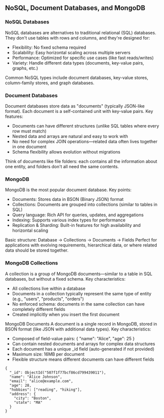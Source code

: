## NoSQL, Document Databases, and MongoDB

### NoSQL Databases
NoSQL databases are alternatives to traditional relational (SQL) databases. They don't use tables with rows and columns, and they're designed for:

 - Flexibility: No fixed schema required
 - Scalability: Easy horizontal scaling across multiple servers
 - Performance: Optimized for specific use cases (like fast reads/writes)
 - Variety: Handle different data types (documents, key-value pairs, graphs, etc.)

Common NoSQL types include document databases, key-value stores, column-family stores, and graph databases.

### Document Databases
Document databases store data as "documents" (typically JSON-like format). Each document is a self-contained unit with key-value pairs. Key features:

 - Documents can have different structures (unlike SQL tables where every row must match)
 - Nested data and arrays are natural and easy to work with
 - No need for complex JOIN operations—related data often lives together in one document
 - Schema flexibility allows evolution without migrations

Think of documents like file folders: each contains all the information about one entity, and folders don't all need the same contents.

### MongoDB
MongoDB is the most popular document database. Key points:

 - Documents: Stores data in BSON (Binary JSON) format
 - Collections: Documents are grouped into collections (similar to tables in SQL)
 - Query language: Rich API for queries, updates, and aggregations
 - Indexing: Supports various index types for performance
 - Replication & Sharding: Built-in features for high availability and horizontal scaling

Basic structure: Database → Collections → Documents → Fields
Perfect for applications with evolving requirements, hierarchical data, or where related data should be stored together.


### MongoDB Collections
A collection is a group of MongoDB documents—similar to a table in SQL databases, but without a fixed schema. Key characteristics:

 - All collections live within a database
 - Documents in a collection typically represent the same type of entity (e.g., "users", "products", "orders")
 - No enforced schema: documents in the same collection can have completely different fields
 - Created implicitly when you insert the first document

MongoDB Documents
A document is a single record in MongoDB, stored in BSON format (like JSON with additional data types). Key characteristics:

 - Composed of field-value pairs: { "name": "Alice", "age": 25 }
 - Can contain nested documents and arrays for complex data structures
 - Each document has a unique _id field (auto-generated if not provided)
 - Maximum size: 16MB per document
 - Flexible structure means different documents can have different fields

```BSON
{
  "_id": ObjectId("507f1f77bcf86cd799439011"),
  "name": "Alice Johnson",
  "email": "alice@example.com",
  "age": 28,
  "hobbies": ["reading", "hiking"],
  "address": {
    "city": "Boston",
    "state": "MA"
  }
}
```
